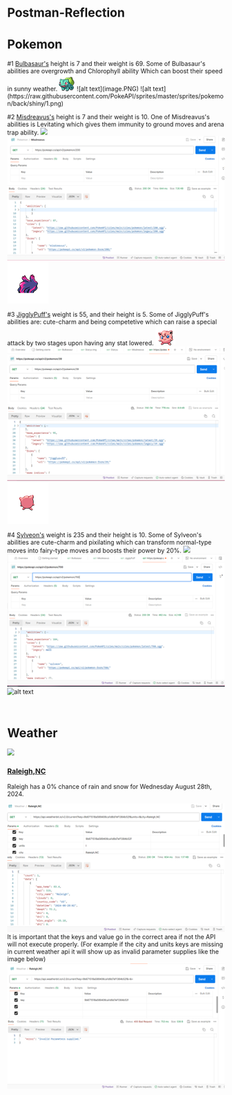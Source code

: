 # Postman-Reflection
<h1>Pokemon</h1>
#1 
<a href= "https://pokeapi.co/api/v2/pokemon/1">Bulbasaur's</a> height is 7 and their weight is 69. Some of Bulbasaur's abilities are overgrowth and Chlorophyll ability Which can boost their speed in sunny weather.
<img src="https://raw.githubusercontent.com/PokeAPI/sprites/master/sprites/pokemon/versions/generation-v/black-white/animated/1.gif">
![alt text](image.PNG) 
![alt text](https://raw.githubusercontent.com/PokeAPI/sprites/master/sprites/pokemon/back/shiny/1.png)


#2 <a href= "https://pokeapi.co/api/v2/pokemon/200">Misdreavus's</a> height is 7 and their weight is 10. One of Misdreavus's abilities is Levitating which gives them immunity to ground moves and arena trap ability.
<img src="https://raw.githubusercontent.com/PokeAPI/sprites/master/sprites/pokemon/other/showdown/200.gif">
![alt text](image-1.png)
![alt text](https://raw.githubusercontent.com/PokeAPI/sprites/master/sprites/pokemon/versions/generation-ii/crystal/transparent/back/200.png)


#3 <a href= "https://pokeapi.co/api/v2/pokemon/39" >JigglyPuff's</a> weight is 55, and their height is 5. Some of JigglyPuff's abilities are: cute-charm and being competetive which can raise a special attack by two stages upon having any stat lowered.
<img src="https://raw.githubusercontent.com/PokeAPI/sprites/master/sprites/pokemon/versions/generation-v/black-white/animated/39.gif">
![alt text](image-2.png)
![alt text](https://raw.githubusercontent.com/PokeAPI/sprites/master/sprites/pokemon/versions/generation-v/black-white/back/39.png)

#4 <a href="https://pokeapi.co/api/v2/pokemon/700">Sylveon's</a> weight is 235 and their height is 10. Some of Sylveon's abilities are cute-charm and pixilating which can transform normal-type moves into fairy-type moves and boosts their power by 20%.
<img src="https://raw.githubusercontent.com/PokeAPI/sprites/master/sprites/pokemon/other/showdown/700.gif">
![alt text](image-3.png)
![alt text](https://raw.githubusercontent.com/PokeAPI/sprites/master/sprites/pokemon/other/showdown/back/700.gif)

<br>

<h1>Weather</h1>
<img src="//i.pinimg.com/originals/be/1c/f1/be1cf1738d67bce6dc3f5918a78b68ec.gif">

<h3><a href= "https://api.weatherbit.io/v2.0/current?key=9b671518a589406ca1d8d7ef1384b52f&units=I&city=Raleigh,NC">Raleigh,NC</a></h3> 
Raleigh has a 0% chance of rain and snow for Wednesday August 28th, 2024.

![alt text](image-4.png)
<br>
It is important that the keys and value go in the correct area if not the API will not execute properly. (For example if the city and units keys are missing in current weather api it will show up as invalid parameter supplies like the image below)
![alt text](image-5.png)
